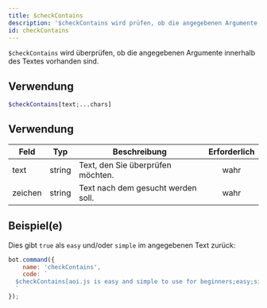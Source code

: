 ```yaml
---
title: $checkContains
description: '$checkContains wird prüfen, ob die angegebenen Argumente innerhalb eines Textes vorhanden sind.'
id: checkContains
---
```


`$checkContains` wird überprüfen, ob die angegebenen Argumente innerhalb des Textes vorhanden sind.

## Verwendung

```php
$checkContains[text;...chars]
```

## Verwendung

| Feld    | Typ    | Beschreibung                       | Erforderlich |
| ------- | ------ | ---------------------------------- |:------------:|
| text    | string | Text, den Sie überprüfen möchten.  |     wahr     |
| zeichen | string | Text nach dem gesucht werden soll. |     wahr     |

## Beispiel(e)

Dies gibt `true` als `easy` und/oder `simple` im angegebenen Text zurück:

```javascript
bot.command({
    name: 'checkContains',
    code: `
  $checkContains[aoi.js is easy and simple to use for beginners;easy;simple]
  `
});
```
